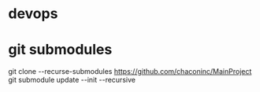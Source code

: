 # devops

# git submodules 
  git clone --recurse-submodules https://github.com/chaconinc/MainProject
  git submodule update --init --recursive 

